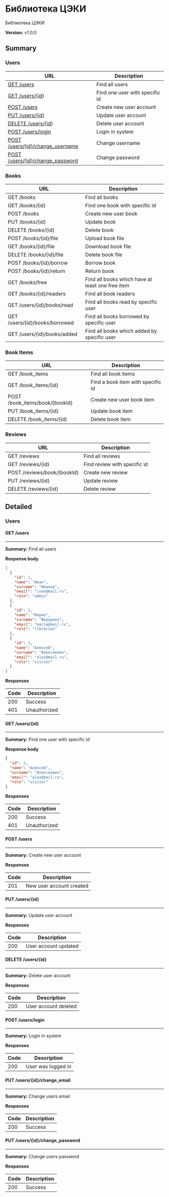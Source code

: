 Библиотека ЦЭКИ
===============
Библиотека ЦЭКИ

**Version:** v1.0.0

## Summary
### Users

| URL  | Description |
| ---  | ----------- |
| [GET /users](#get_users)  | Find all users |
| [GET /users/{id}](#get_users) | Find one user with specific id |
| [POST /users](#get_users) | Create new user account |
| [PUT /users/{id}](#get_users) | Update user account |
| [DELETE /users/{id}](#get_users) | Delete user account |
| [POST /users/login](#get_users) | Login in system |
| [POST /users/{id}/change_username](#get_users) | Change username |
| [POST /users/{id}/change_password](#get_users) | Change password |

### Books

| URL  | Description |
| ---  | ----------- |
| GET /books  | Find all books |
| GET /books/{id} | Find one book with specific id |
| POST /books | Create new user book |
| PUT /books/{id} | Update book |
| DELETE /books/{id} | Delete book |
| POST /books/{id}/file | Upload book file |
| GET /books/{id}/file | Download book file |
| DELETE /books/{id}/file | Delete book file |
| POST /books/{id}/borrow | Borrow book |
| POST /books/{id}/return | Return book |
| GET /books/free | Find all books which have at least one free item |
| GET /books/{id}/readers | Find all book readers |
| GET /users/{id}/books/read | Find all books read by specific user |
| GET /users/{id}/books/borrowed | Find all books borrowed by specific user |
| GET /users/{id}/books/added | Find all books which added by specific user |

### Book Items

| URL  | Description |
| ---  | ----------- |
| GET /book_items  | Find all book items |
| GET /book_items/{id} | Find a book item with specific id |
| POST /book_items/book/{bookId} | Create new user book item |
| PUT /book_items/{id} | Update book item |
| DELETE /book_items/{id} | Delete book item |

### Reviews

| URL  | Description |
| ---  | ----------- |
| GET /reviews  | Find all reviews |
| GET /reviews/{id} | Find review with specific id |
| POST /reviews/book/{bookId} | Create new review |
| PUT /reviews/{id} | Update review |
| DELETE /reviews/{id} | Delete review |

## Detailed 
### Users

#### GET /users
---
**Summary:** Find all users

**Response body**
```json
[
  {
    "id": 1,
    "name": "Иван",
    "surname": "Иванов",
    "email": "ivan@mail.ru",
    "role": "admin"
  },
  {
    "id": 2,
    "name": "Мария",
    "surname": "Федорова",
    "email": "maria@mail.ru",
    "role": "librarian"
  },
  {
    "id": 3,
    "name": "Алексей",
    "surname": "Алексеевич",
    "email": "alex@mail.ru",
    "role": "visitor"
  }
]
```

**Responses**

| Code | Description |
| ---- | ----------- |
| 200 | Success |
| 401 | Unauthorized |

#### GET /users/{id}
---
**Summary:** Find one user with specific id

**Response body**
```json
{
  "id": 3,
  "name": "Алексей",
  "surname": "Алексеевич",
  "email": "alex@mail.ru",
  "role": "visitor"
}
```

**Responses**

| Code | Description |
| ---- | ----------- |
| 200 | Success |
| 401 | Unauthorized |

#### POST /users
---
**Summary:** Create new user account

**Responses**

| Code | Description |
| ---- | ----------- |
| 201 | New user account created |

#### PUT /users/{id}
---
**Summary:** Update user account

**Responses**

| Code | Description |
| ---- | ----------- |
| 200 | User account updated |

#### DELETE /users/{id}
---
**Summary:** Delete user account

**Responses**

| Code | Description |
| ---- | ----------- |
| 200 | User account deleted |

#### POST /users/login
---
**Summary:** Login in system

**Responses**

| Code | Description |
| ---- | ----------- |
| 200 | User was logged in |

#### PUT /users/{id}/change_email
---
**Summary:** Change users email

**Responses**

| Code | Description |
| ---- | ----------- |
| 200 | Success |

#### PUT /users/{id}/change_password
---
**Summary:** Change users password

**Responses**

| Code | Description |
| ---- | ----------- |
| 200 | Success |
